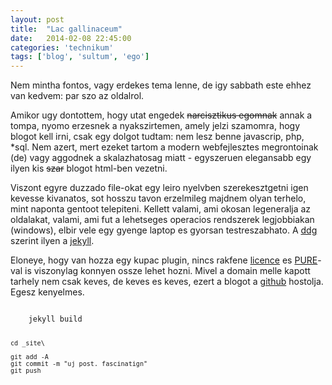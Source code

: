 ```yaml
---
layout: post
title:  "Lac gallinaceum"
date:   2014-02-08 22:45:00
categories: 'technikum'
tags: ['blog', 'sultum', 'ego']
---
```


Nem mintha fontos, vagy erdekes tema lenne, de igy sabbath este ehhez van kedvem: par szo az oldalrol.

Amikor ugy dontottem, hogy utat engedek <del>narcisztikus egomnak</del> annak a tompa, nyomo erzesnek a nyakszirtemen, amely jelzi szamomra, hogy blogot kell irni, csak egy dolgot tudtam: nem lesz benne javascrip, php, *sql. Nem azert, mert ezeket tartom a modern webfejlesztes megrontoinak (de) vagy aggodnek a skalazhatosag miatt - egyszeruen elegansabb egy ilyen kis <del>szar</del> blogot html-ben vezetni.

Viszont egyre duzzado file-okat egy leiro nyelvben szerekesztgetni igen kevesse kivanatos, sot hosszu tavon erzelmileg majdnem olyan terhelo, mint naponta gentoot telepiteni. Kellett valami, ami okosan legeneralja az oldalakat, valami, ami fut a lehetseges operacios rendszerek legjobbiakan (windows), elbir vele egy gyenge laptop es gyorsan testreszabhato. A <a href="https://duckduckgo.com/">ddg</a> szerint ilyen a <a href="http://jekyllrb.com/">jekyll</a>.

Eloneye, hogy van hozza egy kupac plugin, nincs rakfene <a href="http://hup.hu/node/70236#comment-760064">licence</a> es <a href="http://purecss.io/">PURE</a>-val is viszonylag konnyen ossze lehet hozni.
Mivel a domain melle kapott tarhely nem csak keves, de keves es keves, ezert a blogot a <a href="http://pages.github.com/">github</a> hostolja. Egesz kenyelmes. 

<code>
	jekyll build

	cd _site\
	
	git add -A
	git commit -m "uj post. fascinatign"
	git push
</code>
